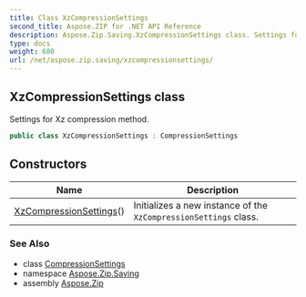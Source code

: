 ```yaml
---
title: Class XzCompressionSettings
second_title: Aspose.ZIP for .NET API Reference
description: Aspose.Zip.Saving.XzCompressionSettings class. Settings for Xz compression method
type: docs
weight: 680
url: /net/aspose.zip.saving/xzcompressionsettings/
---
```

## XzCompressionSettings class

Settings for Xz compression method.

```csharp
public class XzCompressionSettings : CompressionSettings
```

## Constructors

| Name | Description |
| --- | --- |
| [XzCompressionSettings](xzcompressionsettings/)() | Initializes a new instance of the `XzCompressionSettings` class. |

### See Also

* class [CompressionSettings](../compressionsettings/)
* namespace [Aspose.Zip.Saving](../../aspose.zip.saving/)
* assembly [Aspose.Zip](../../)


